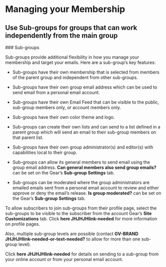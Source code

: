 # Managing your Membership

## Use Sub-groups for groups that can work independently from the main group
<div id="gv-use-sub-groups"></div>

<div class="sub g4s">
### Sub-groups

Sub-groups provide additional flexibility in how you manage your
membership and target your emails.
Here are a sub-group’s key features:

* Sub-groups have their own membership that is selected from members of
the parent group and independent from other sub-groups.

* Sub-groups have their own group email address which can be used to
send email from a personal email account.

* Sub-groups have their own Email Feed that can be visible to the
public, sub-group members only, or account members only.

* Sub-groups have their own color theme and logo.

* Sub-groups can create their own lists and can send to a list defined
in a parent group which will send an email to their sub-group members
on that parent list.

* Sub-groups have their own group administrator(s) and editor(s) with
capabilities local to their group. 

* Sub-groups can allow its general members to send email using the
group email address.
**Can general members also send group emails?** can be set on the
Gear’s **Sub-group Settings** tab.

* Sub-groups can be moderated where the group administrators are
emailed emails sent from a personal email account to review and either
approve or deny the email’s release.
**Is group moderated?** can be set on the Gear’s **Sub-group Settings**
tab.

To allow subscribers to join sub-groups from their profile page, select
the sub-groups to be visible to the subscriber from the account Gear’s
**Site Customizations** tab.
Click **here JHJHJHlink-needed** for more information on profile pages.

Also, multiple sub-group levels are possible (contact
**GV-BRAND JHJHJHlink-needed-or-text-needed?** to allow for more than
one sub-group level). 

Click **here JHJHJHlink-needed** for details on sending to a sub-group
from your online account or from your personal email account.

</div> <!--class-->
